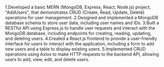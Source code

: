1.Developed a basic MERN (MongoDB, Express, React, Node.js) project, "AddUsers", that demonstrates CRUD (Create, Read, Update, Delete) operations for user management.
2.Designed and implemented a MongoDB database schema to store user data, including user names and IDs.
3.Built a RESTful API using Express.js to handle user requests and interact with the MongoDB database, including endpoints for creating, reading, updating, and deleting users.
4.Created a React.js frontend to provide a user-friendly interface for users to interact with the application, including a form to add new users and a table to display existing users.
5.Implemented CRUD operations using Axios to make HTTP requests to the backend API, allowing users to add, view, edit, and delete users.

